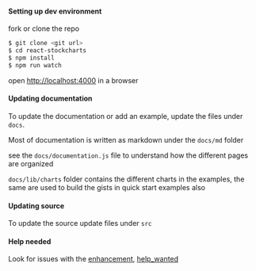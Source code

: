 #### Setting up dev environment

fork or clone the repo

```sh
$ git clone <git url>
$ cd react-stockcharts
$ npm install
$ npm run watch
```

open [http://localhost:4000](http://localhost:4000) in a browser

#### Updating documentation
To update the documentation or add an example, update the files under `docs`.

Most of documentation is written as markdown under the `docs/md` folder

see the `docs/documentation.js` file to understand how the different pages are organized

`docs/lib/charts` folder contains the different charts in the examples, the same are used to build the gists in quick start examples also

#### Updating source

To update the source update files under `src`

#### Help needed

Look for issues with the [enhancement](https://github.com/rrag/react-stockcharts/labels/enhancement), [help_wanted](https://github.com/rrag/react-stockcharts/labels/help_wanted)